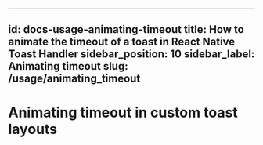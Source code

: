 
---
id: docs-usage-animating-timeout
title: How to animate the timeout of a toast in React Native Toast Handler
sidebar_position: 10
sidebar_label: Animating timeout
slug: /usage/animating_timeout
---

# Animating timeout in custom toast layouts
